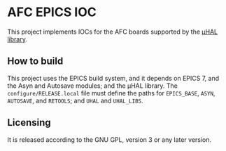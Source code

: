 # AFC EPICS IOC

This project implements IOCs for the AFC boards supported by the [μHAL
library](https://github.com/lnls-dig/uhal).

## How to build

This project uses the EPICS build system, and it depends on EPICS 7, and the
Asyn and Autosave modules; and the μHAL library. The `configure/RELEASE.local`
file must define the paths for `EPICS_BASE`, `ASYN`, `AUTOSAVE`, and `RETOOLS`;
and `UHAL` and `UHAL_LIBS`.

## Licensing

It is released according to the GNU GPL, version 3 or any later version.

